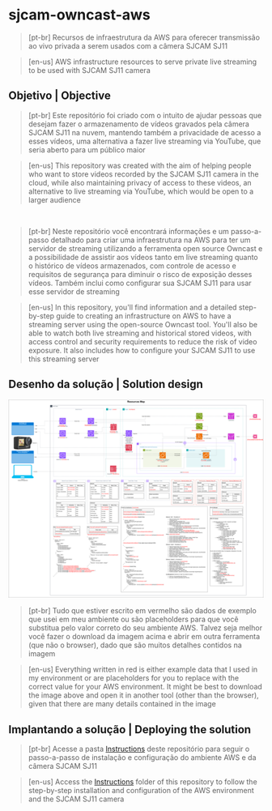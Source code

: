 # sjcam-owncast-aws
> [pt-br] Recursos de infraestrutura da AWS para oferecer transmissão ao vivo privada a serem usados com a câmera SJCAM SJ11

> [en-us] AWS infrastructure resources to serve private live streaming to be used with SJCAM SJ11 camera

## Objetivo | Objective
> [pt-br] Este repositório foi criado com o intuito de ajudar pessoas que desejam fazer o armazenamento de vídeos gravados pela câmera SJCAM SJ11 na nuvem, mantendo também a privacidade de acesso a esses vídeos, uma alternativa a fazer live streaming via YouTube, que seria aberto para um público maior

> [en-us] This repository was created with the aim of helping people who want to store videos recorded by the SJCAM SJ11 camera in the cloud, while also maintaining privacy of access to these videos, an alternative to live streaming via YouTube, which would be open to a larger audience

<br/>

> [pt-br] Neste repositório você encontrará informações e um passo-a-passo detalhado para criar uma infraestrutura na AWS para ter um servidor de streaming utilizando a ferramenta open source Owncast e a possibilidade de assistir aos vídeos tanto em live streaming quanto o histórico de vídeos armazenados, com controle de acesso e requisitos de segurança para diminuir o risco de exposição desses vídeos. Também inclui como configurar sua SJCAM SJ11 para usar esse servidor de streaming

> [en-us] In this repository, you'll find information and a detailed step-by-step guide to creating an infrastructure on AWS to have a streaming server using the open-source Owncast tool. You'll also be able to watch both live streaming and historical stored videos, with access control and security requirements to reduce the risk of video exposure. It also includes how to configure your SJCAM SJ11 to use this streaming server

## Desenho da solução | Solution design
![Owncast.drawio.png](/Images/Owncast.drawio.png)

> [pt-br] Tudo que estiver escrito em vermelho são dados de exemplo que usei em meu ambiente ou são placeholders para que você substitua pelo valor correto do seu ambiente AWS. Talvez seja melhor você fazer o download da imagem acima e abrir em outra ferramenta (que não o browser), dado que são muitos detalhes contidos na imagem

> [en-us] Everything written in red is either example data that I used in my environment or are placeholders for you to replace with the correct value for your AWS environment. It might be best to download the image above and open it in another tool (other than the browser), given that there are many details contained in the image

## Implantando a solução | Deploying the solution
> [pt-br] Acesse a pasta [Instructions](Instructions/README.md) deste repositório para seguir o passo-a-passo de instalação e configuração do ambiente AWS e da câmera SJCAM SJ11

> [en-us] Access the [Instructions](Instructions/README.md) folder of this repository to follow the step-by-step installation and configuration of the AWS environment and the SJCAM SJ11 camera